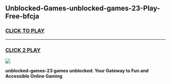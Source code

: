 
## Unblocked-Games-unblocked-games-23-Play-Free-bfcja
<h3>
<a href="https://premium76.site?title=unblocked-games-23&ref=17A">CLICK TO PLAY</a></h3>
<hr>

<h3>
<a href="https://premium76.site?title=unblocked-games-23&ref=17A">CLICK 2 PLAY</a>
  
</h3>

<a href="https://premium76.site?title=unblocked-games-23&ref=17A"><img src="https://clearcache.store/games.png"></a>


**unblocked-games-23 games unblocked: Your Gateway to Fun and Accessible Online Gaming**
